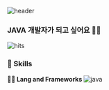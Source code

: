 ![header](https://capsule-render.vercel.app/api?type=waving&color=auto&height=360&text=%EC%95%88%EB%85%95%ED%95%98%EC%84%B8%EC%9A%94.&fontSize=70&fontAlign=50&fontAlignY=50&desc=%EC%BD%94%EB%94%A9%ED%95%A9%EC%8B%9C%EB%8B%A4&descSize=20&descAlign=50&descAlignY=65)
### JAVA 개발자가 되고 싶어요 🙋‍♂️
![hits](https://hits.seeyoufarm.com/api/count/incr/badge.svg?url=https%3A%2F%2Fgithub.com%2FH5SS&edge_flat=false&title=방문자수)
### 🦾 Skills
**🧑‍💻 Lang and Frameworks**
![java](https://img.shields.io/badge/java-ffffff.svg?&style=for-the-badge&logo=openjdk&logoColor=black)
